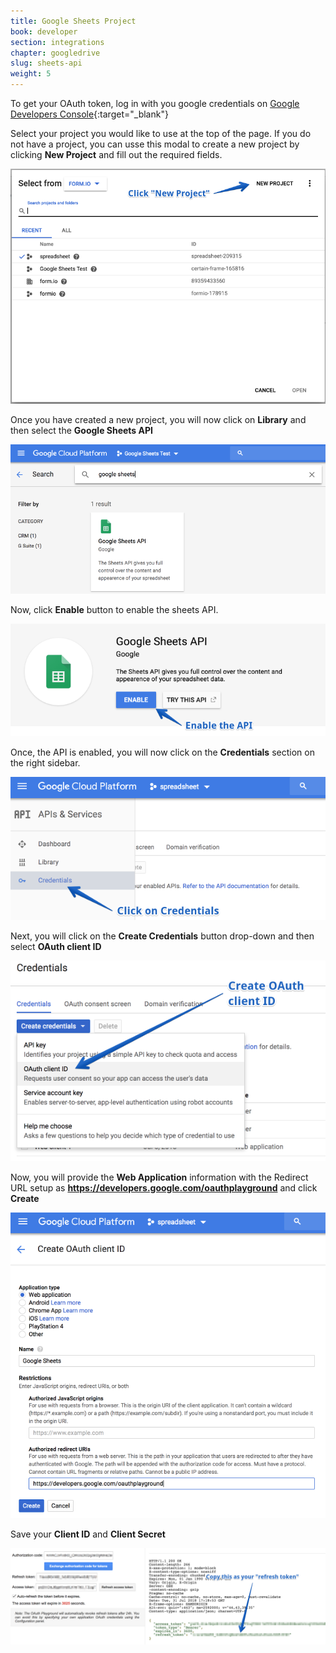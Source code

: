 ```yaml
---
title: Google Sheets Project
book: developer
section: integrations
chapter: googledrive
slug: sheets-api
weight: 5
---
```


To get your OAuth token, log in with you google credentials on [Google Developers Console](https://console.developers.google.com/){:target="_blank"}
 
Select your project you would like to use at the top of the page. If you do not have a project, you can usse this modal to create a new project by clicking **New Project** and fill out the required fields.

![](/assets/img/integrations/google/new-project.png)

Once you have created a new project, you will now click on **Library** and then select the **Google Sheets API** 

![](/assets/img/integrations/google/search-google-sheets.png)

Now, click **Enable** button to enable the sheets API.

![](/assets/img/integrations/google/sheets-enable.png)

Once, the API is enabled, you will now click on the **Credentials** section on the right sidebar.

![](/assets/img/integrations/google/sheets-credentials.png)

Next, you will click on the **Create Credentials** button drop-down and then select **OAuth client ID**

![](/assets/img/integrations/google/sheets-oauth-create.png)

Now, you will provide the **Web Application** information with the Redirect URL setup as **https://developers.google.com/oauthplayground** and click **Create**

![](/assets/img/integrations/google/sheets-oauth-web-client.png)

Save your **Client ID** and **Client Secret**

![](/assets/img/integrations/google/sheets-refresh-token.png)


